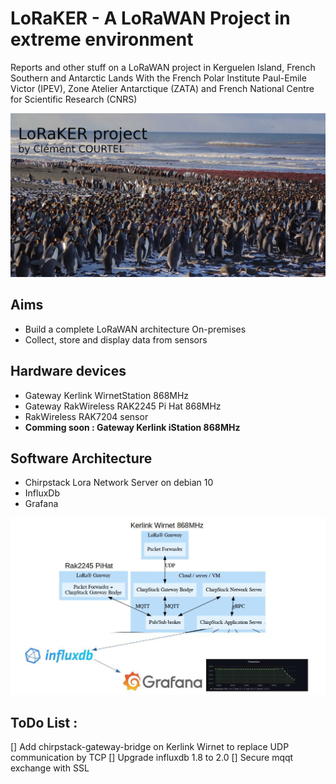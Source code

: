 # LoRaKER - A LoRaWAN Project in extreme environment

Reports and other stuff on a LoRaWAN project in Kerguelen Island, French Southern and Antarctic Lands
With the French Polar Institute Paul-Emile Victor (IPEV), Zone Atelier Antarctique (ZATA) and French National Centre for Scientific Research (CNRS)


![Manchots](./media/intro.JPG)

## Aims

- Build a complete LoRaWAN architecture On-premises
- Collect, store and display data from sensors

## Hardware devices

- Gateway Kerlink WirnetStation 868MHz
- Gateway RakWireless RAK2245 Pi Hat 868MHz
- RakWireless RAK7204 sensor
- **Comming soon : Gateway Kerlink iStation 868MHz**
	
## Software Architecture

- Chirpstack Lora Network Server on debian 10
- InfluxDb
- Grafana

![Schema](./media/schema.jpg)

## ToDo List :

[] Add chirpstack-gateway-bridge on Kerlink Wirnet to replace UDP communication by TCP
[] Upgrade influxdb 1.8 to 2.0
[] Secure mqqt exchange with SSL
